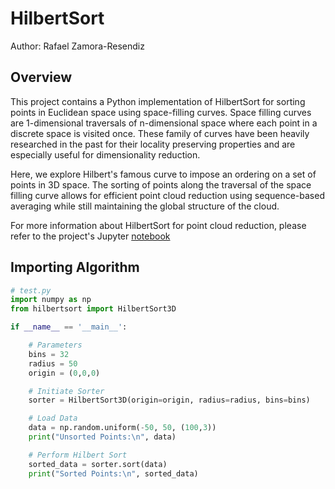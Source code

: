 # HilbertSort

Author: Rafael Zamora-Resendiz

## Overview
This project contains a Python implementation of HilbertSort for sorting points in Euclidean
space using space-filling curves. Space filling curves are 1-dimensional
traversals of n-dimensional space where each point in a discrete space is visited
once. These family of curves have been heavily researched in the past for their
locality preserving properties and are especially useful for dimensionality reduction.

Here, we explore Hilbert's famous curve to impose an ordering on a set of points
in 3D space. The sorting of points along the traversal of the space filling curve allows
for efficient point cloud reduction using sequence-based averaging while still
maintaining the global structure of the cloud.

For more information about HilbertSort for point cloud reduction, please refer to
the project's Jupyter [notebook](notebooks/research.ipynb)

## Importing Algorithm

```python
# test.py
import numpy as np
from hilbertsort import HilbertSort3D

if __name__ == '__main__':

    # Parameters
    bins = 32
    radius = 50
    origin = (0,0,0)

    # Initiate Sorter
    sorter = HilbertSort3D(origin=origin, radius=radius, bins=bins)

    # Load Data
    data = np.random.uniform(-50, 50, (100,3))
    print("Unsorted Points:\n", data)

    # Perform Hilbert Sort
    sorted_data = sorter.sort(data)
    print("Sorted Points:\n", sorted_data)
```
